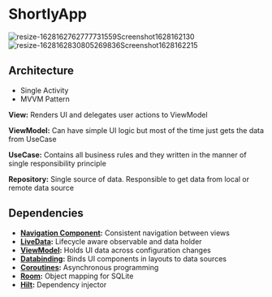 # ShortlyApp

![resize-1628162762777731559Screenshot1628162130](https://user-images.githubusercontent.com/26321700/128342422-beb5b312-fded-4dcb-b4e2-ffe40de7f680.png) ![resize-1628162830805269836Screenshot1628162215](https://user-images.githubusercontent.com/26321700/128342562-0b02df2b-3fb2-46fc-ac36-db63b2fb535a.png)

## Architecture

- Single Activity
- MVVM Pattern

**View:** Renders UI and delegates user actions to ViewModel

**ViewModel:** Can have simple UI logic but most of the time just gets the data from UseCase

**UseCase:** Contains all business rules and they written in the manner of single responsibility principle

**Repository:** Single source of data. Responsible to get data from local or remote data source

## Dependencies

- **[Navigation Component](https://developer.android.com/jetpack/androidx/releases/navigation):** Consistent navigation between views
- **[LiveData](https://developer.android.com/topic/libraries/architecture/livedata):** Lifecycle aware observable and data holder
- **[ViewModel](https://developer.android.com/topic/libraries/architecture/viewmodel):** Holds UI data across configuration changes
- **[Databinding](https://developer.android.com/topic/libraries/data-binding/):** Binds UI components in layouts to data sources
- **[Coroutines](https://github.com/Kotlin/kotlinx.coroutines):** Asynchronous programming
- **[Room](https://developer.android.com/topic/libraries/architecture/room):** Object mapping for SQLite
- **[Hilt](https://github.com/googlecodelabs/android-hilt):** Dependency injector
